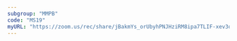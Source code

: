```yaml
---
subgroup: "MMPB"
code: "MS19"
myURL: "https://zoom.us/rec/share/jBakmYs_orUbyhPNJHziRM8ipa7TLIF-xev3oQo450x9G9xhNpPCPRybUQTVQdbu.jveVe3s_7LUB35pi?startTime=1623946862000"
---
```

